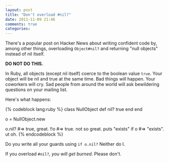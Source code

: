 ```yaml
---
layout: post
title: "Don't overload #nil?"
date: 2011-11-09 21:46
comments: true
categories: 
---
```


There's a popular post on Hacker News about writing confident code by, among
other things, overloading `Object#nil?` and returning "null objects" instead of
nil itself.

__DO NOT DO THIS.__

In Ruby, all objects (except nil itself) coerce to the boolean value `true`. Your object will be nil
and true at the same time. Bad things will happen. Your coworkers will cry. Sad
people from around the world will ask bewildering questions on your mailing
list.

Here's what happens:

{% codeblock lang:ruby %}
class NullObject
  def nil?
    true
  end
end

o = NullObject.new

o.nil?             #=> true, great.
!!o                #=> true. not so great.
puts "exists" if o #=> "exists". ut oh.
{% endcodeblock %}

Do you write all your guards using `if o.nil?`  Neither do I.

If you overload `#nil?`, _you will get burned._ Please don't.
